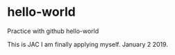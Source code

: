 # hello-world
Practice with github hello-world

This is JAC I am finally applying myself. January 2 2019.
